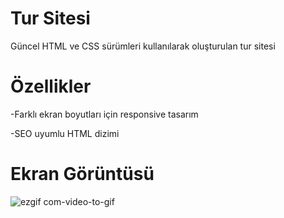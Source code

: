 ﻿# Tur Sitesi

 Güncel HTML ve CSS sürümleri kullanılarak oluşturulan tur sitesi

# Özellikler

-Farklı ekran boyutları için responsive tasarım

-SEO uyumlu HTML dizimi

# Ekran Görüntüsü
![ezgif com-video-to-gif](https://github.com/serhatakhan/Tur-Sitesi/assets/147662915/bf1844c0-193e-446b-bd4a-1bb802587237)

